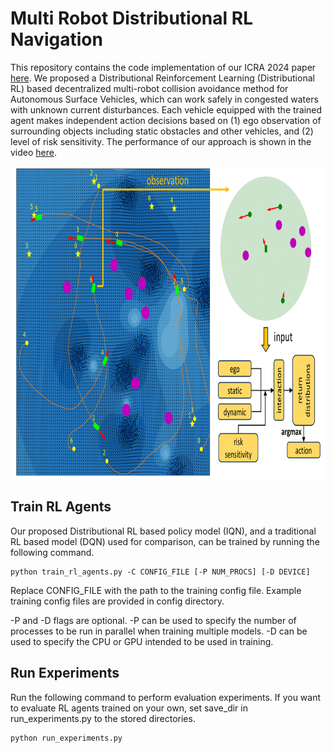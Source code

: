# Multi Robot Distributional RL Navigation

This repository contains the code implementation of our ICRA 2024 paper [here](https://arxiv.org/abs/2402.11799). We proposed a Distributional Reinforcement Learning (Distributional RL) based decentralized multi-robot collision avoidance method for Autonomous Surface Vehicles, which can work safely in congested waters with unknown current disturbances. Each vehicle equipped with the trained agent makes independent action decisions based on (1) ego observation of surrounding objects including static obstacles and other vehicles, and (2) level of risk sensitivity. The performance of our approach is shown in the video [here](https://robustfieldautonomylab.github.io/Lin_ICRA24_Video.mp4).

<p align="center">
<img width="800" height="500" src="demonstration.png"> 
</p>

## Train RL Agents

Our proposed Distributional RL based policy model (IQN), and a traditional RL based model (DQN) used for comparison, can be trained by running the following command.   

```
python train_rl_agents.py -C CONFIG_FILE [-P NUM_PROCS] [-D DEVICE]
```

Replace CONFIG_FILE with the path to the training config file. Example training config files are provided in config directory.   

-P and -D flags are optional. -P can be used to specify the number of processes to be run in parallel when training multiple models. -D can be used to specify the CPU or GPU intended to be used in training.

## Run Experiments

Run the following command to perform evaluation experiments. If you want to evaluate RL agents trained on your own, set save_dir in run_experiments.py to the stored directories.

```
python run_experiments.py
```
